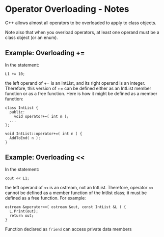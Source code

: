 # Operator Overloading - Notes
C++ allows almost all operators to be overloaded to apply to class objects.

Note also that when you overload operators, at least one operand must be a class object (or an enum).

## Example: Overloading +=
In the statement:
```
L1 += 10;
```
the left operand of += is an IntList, and its right operand is an integer. Therefore, this version of += can be defined either as an IntList member function or as a free function. Here is how it might be defined as a member function:
```
class IntList {
  public:
    void operator+=( int n );
  ...
};

void IntList::operator+=( int n ) {
  AddToEnd( n );
}
```

## Example: Overloading <<
In the statement:
```
cout << L1;
```
the left operand of `<<` is an ostream, not an IntList. Therefore, operator `<<` cannot be defined as a member function of the Intlist class; it must be defined as a free function. For example:
```
ostream &operator<<( ostream &out, const IntList &L ) {
  L.Print(out);
  return out;
}
```

Function declared as `friend` can access private data members


